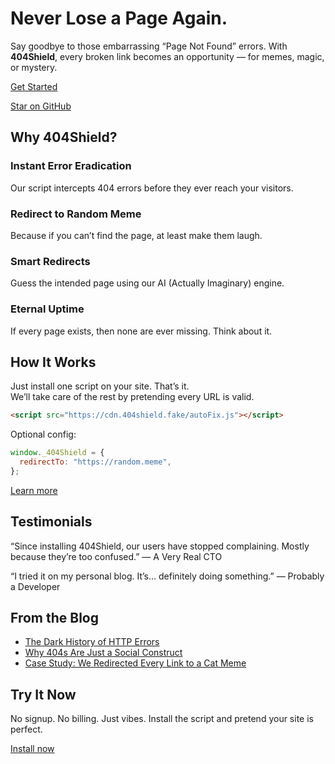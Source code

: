 # Never Lose a Page Again.

Say goodbye to those embarrassing “Page Not Found” errors. With **404Shield**, every broken link becomes an opportunity — for memes, magic, or mystery.

[Get Started](https://404shield.com/docs/quick-start)

[Star on GitHub](https://github.com/404shield/404shield)

## Why 404Shield?

### Instant Error Eradication

Our script intercepts 404 errors before they ever reach your visitors.

### Redirect to Random Meme
Because if you can’t find the page, at least make them laugh.

### Smart Redirects
Guess the intended page using our AI (Actually Imaginary) engine.

### Eternal Uptime
If every page exists, then none are ever missing. Think about it.

## How It Works

Just install one script on your site. That’s it.  
We’ll take care of the rest by pretending every URL is valid.

```html
<script src="https://cdn.404shield.fake/autoFix.js"></script>
```

Optional config:

```js
window._404Shield = {
  redirectTo: "https://random.meme",
};
```

[Learn more](https://404shield.com/docs/quick-start)

## Testimonials

“Since installing 404Shield, our users have stopped complaining. Mostly because they’re too confused.”
— A Very Real CTO

“I tried it on my personal blog. It’s… definitely doing something.”
— Probably a Developer

## From the Blog

- [The Dark History of HTTP Errors](https:://404shield.com/blog/history-of-error-codes)
- [Why 404s Are Just a Social Construct](https://404shield.com/blog/404-social-construct)
- [Case Study: We Redirected Every Link to a Cat Meme](https://404shield.com)

## Try It Now

No signup. No billing. Just vibes.
Install the script and pretend your site is perfect.

[Install now](https://404shield.com/docs/quick-start)